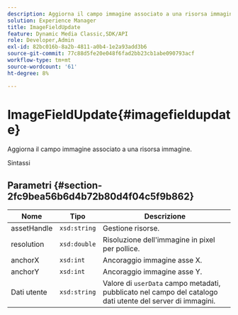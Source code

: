 ```yaml
---
description: Aggiorna il campo immagine associato a una risorsa immagine.
solution: Experience Manager
title: ImageFieldUpdate
feature: Dynamic Media Classic,SDK/API
role: Developer,Admin
exl-id: 82bc016b-8a2b-4811-a0b4-1e2a93add3b6
source-git-commit: 77c88d5fe20e048f6fad2bb23cb1abe090793acf
workflow-type: tm+mt
source-wordcount: '61'
ht-degree: 8%

---
```


# ImageFieldUpdate{#imagefieldupdate}

Aggiorna il campo immagine associato a una risorsa immagine.

Sintassi

## Parametri {#section-2fc9bea56b6d4b72b80d4f04c5f9b862}

| Nome | Tipo | Descrizione |
|---|---|---|
| assetHandle | `xsd:string` | Gestione risorse. |
| resolution | `xsd:double` | Risoluzione dell&#39;immagine in pixel per pollice. |
| anchorX | `xsd:int` | Ancoraggio immagine asse X. |
| anchorY | `xsd:int` | Ancoraggio immagine asse Y. |
| Dati utente | `xsd:string` | Valore di `userData` campo metadati, pubblicato nel campo del catalogo dati utente del server di immagini. |
